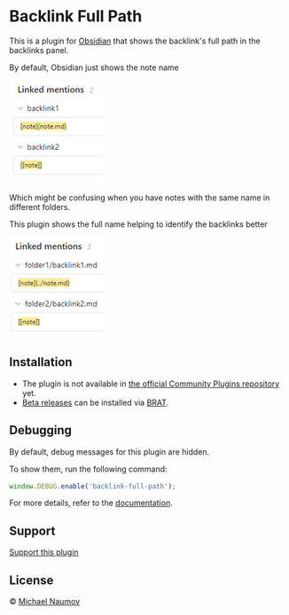 # Backlink Full Path

This is a plugin for [Obsidian](https://obsidian.md/) that shows the backlink's full path in the backlinks panel.

By default, Obsidian just shows the note name

![](./images/just-name.png)

Which might be confusing when you have notes with the same name in different folders.

This plugin shows the full name helping to identify the backlinks better

![](./images/full-path.png)

## Installation

- The plugin is not available in [the official Community Plugins repository](https://obsidian.md/plugins) yet.
- [Beta releases](obsidian://brat?plugin=https://github.com/mnaoumov/obsidian-backlink-full-path) can be installed via [BRAT](https://obsidian.md/plugins?id=obsidian42-brat).

## Debugging

By default, debug messages for this plugin are hidden.

To show them, run the following command:

```js
window.DEBUG.enable('backlink-full-path');
```

For more details, refer to the [documentation](https://github.com/mnaoumov/obsidian-dev-utils?tab=readme-ov-file#debugging).

## Support

<a href="https://www.buymeacoffee.com/mnaoumov" target="_blank">Support this plugin</a>

## License

© [Michael Naumov](https://github.com/mnaoumov/)
